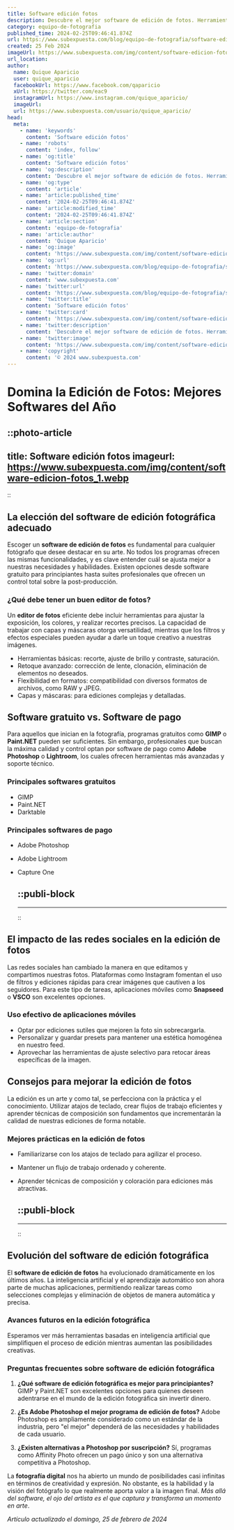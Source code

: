 ```yaml
---
title: Software edición fotos
description: Descubre el mejor software de edición de fotos. Herramientas intuitivas para profesionales y aficionados. ¡Crea imágenes impresionantes fácilmente!
category: equipo-de-fotografia
published_time: 2024-02-25T09:46:41.874Z
url: https://www.subexpuesta.com/blog/equipo-de-fotografia/software-edicion-fotos
created: 25 Feb 2024
imageUrl: https://www.subexpuesta.com/img/content/software-edicion-fotos_1.webp
url_location:
author:
  name: Quique Aparicio
  user: quique_aparicio
  facebookUrl: https://www.facebook.com/qaparicio
  xUrl: https://twitter.com/eac9
  instagramUrl: https://www.instagram.com/quique_aparicio/
  imageUrl: 
  url: https://www.subexpuesta.com/usuario/quique_aparicio/
head:
  meta:
    - name: 'keywords'
      content: 'Software edición fotos'
    - name: 'robots'
      content: 'index, follow'
    - name: 'og:title'
      content: 'Software edición fotos'
    - name: 'og:description'
      content: 'Descubre el mejor software de edición de fotos. Herramientas intuitivas para profesionales y aficionados. ¡Crea imágenes impresionantes fácilmente!'
    - name: 'og:type'
      content: 'article'
    - name: 'article:published_time'
      content: '2024-02-25T09:46:41.874Z'
    - name: 'article:modified_time'
      content: '2024-02-25T09:46:41.874Z'
    - name: 'article:section'
      content: 'equipo-de-fotografia'
    - name: 'article:author'
      content: 'Quique Aparicio'
    - name: 'og:image'
      content: 'https://www.subexpuesta.com/img/content/software-edicion-fotos_1.webp'
    - name: 'og:url'
      content: 'https://www.subexpuesta.com/blog/equipo-de-fotografia/software-edicion-fotos'
    - name: 'twitter:domain'
      content: 'www.subexpuesta.com'
    - name: 'twitter:url'
      content: 'https://www.subexpuesta.com/blog/equipo-de-fotografia/software-edicion-fotos'
    - name: 'twitter:title'
      content: 'Software edición fotos'
    - name: 'twitter:card'
      content: 'https://www.subexpuesta.com/img/content/software-edicion-fotos_1.webp'
    - name: 'twitter:description'
      content: 'Descubre el mejor software de edición de fotos. Herramientas intuitivas para profesionales y aficionados. ¡Crea imágenes impresionantes fácilmente!'
    - name: 'twitter:image'
      content: 'https://www.subexpuesta.com/img/content/software-edicion-fotos_1.webp'
    - name: 'copyright'
      content: '© 2024 www.subexpuesta.com'
---
```

# Domina la Edición de Fotos: Mejores Softwares del Año


::photo-article
---
title: Software edición fotos
imageurl: https://www.subexpuesta.com/img/content/software-edicion-fotos_1.webp
---
::


## La elección del software de edición fotográfica adecuado

Escoger un **software de edición de fotos** es fundamental para cualquier fotógrafo que desee destacar en su arte. No todos los programas ofrecen las mismas funcionalidades, y es clave entender cuál se ajusta mejor a nuestras necesidades y habilidades. Existen opciones desde software gratuito para principiantes hasta suites profesionales que ofrecen un control total sobre la post-producción.

### ¿Qué debe tener un buen editor de fotos?

Un **editor de fotos** eficiente debe incluir herramientas para ajustar la exposición, los colores, y realizar recortes precisos. La capacidad de trabajar con capas y máscaras otorga versatilidad, mientras que los filtros y efectos especiales pueden ayudar a darle un toque creativo a nuestras imágenes.

- Herramientas básicas: recorte, ajuste de brillo y contraste, saturación.
- Retoque avanzado: corrección de lente, clonación, eliminación de elementos no deseados.
- Flexibilidad en formatos: compatibilidad con diversos formatos de archivos, como RAW y JPEG.
- Capas y máscaras: para ediciones complejas y detalladas.

## Software gratuito vs. Software de pago

Para aquellos que inician en la fotografía, programas gratuitos como **GIMP** o **Paint.NET** pueden ser suficientes. Sin embargo, profesionales que buscan la máxima calidad y control optan por software de pago como **Adobe Photoshop** o **Lightroom**, los cuales ofrecen herramientas más avanzadas y soporte técnico.

### Principales softwares gratuitos

- GIMP
- Paint.NET
- Darktable

### Principales softwares de pago

- Adobe Photoshop
- Adobe Lightroom
- Capture One


  ::publi-block
  ---
  ---
  ::
  
  
## El impacto de las redes sociales en la edición de fotos

Las redes sociales han cambiado la manera en que editamos y compartimos nuestras fotos. Plataformas como Instagram fomentan el uso de filtros y ediciones rápidas para crear imágenes que cautiven a los seguidores. Para este tipo de tareas, aplicaciones móviles como **Snapseed** o **VSCO** son excelentes opciones.

### Uso efectivo de aplicaciones móviles

- Optar por ediciones sutiles que mejoren la foto sin sobrecargarla.
- Personalizar y guardar presets para mantener una estética homogénea en nuestro feed.
- Aprovechar las herramientas de ajuste selectivo para retocar áreas específicas de la imagen.

## Consejos para mejorar la edición de fotos

La edición es un arte y como tal, se perfecciona con la práctica y el conocimiento. Utilizar atajos de teclado, crear flujos de trabajo eficientes y aprender técnicas de composición son fundamentos que incrementarán la calidad de nuestras ediciones de forma notable.

### Mejores prácticas en la edición de fotos

- Familiarizarse con los atajos de teclado para agilizar el proceso.
- Mantener un flujo de trabajo ordenado y coherente.
- Aprender técnicas de composición y coloración para ediciones más atractivas.


  ::publi-block
  ---
  ---
  ::
  
  
## Evolución del software de edición fotográfica

El **software de edición de fotos** ha evolucionado dramáticamente en los últimos años. La inteligencia artificial y el aprendizaje automático son ahora parte de muchas aplicaciones, permitiendo realizar tareas como selecciones complejas y eliminación de objetos de manera automática y precisa.

### Avances futuros en la edición fotográfica

Esperamos ver más herramientas basadas en inteligencia artificial que simplifiquen el proceso de edición mientras aumentan las posibilidades creativas.

### Preguntas frecuentes sobre software de edición fotográfica

1. **¿Qué software de edición fotográfica es mejor para principiantes?**
   GIMP y Paint.NET son excelentes opciones para quienes deseen adentrarse en el mundo de la edición fotográfica sin invertir dinero.

2. **¿Es Adobe Photoshop el mejor programa de edición de fotos?**
   Adobe Photoshop es ampliamente considerado como un estándar de la industria, pero "el mejor" dependerá de las necesidades y habilidades de cada usuario.

3. **¿Existen alternativas a Photoshop por suscripción?**
   Sí, programas como Affinity Photo ofrecen un pago único y son una alternativa competitiva a Photoshop.

La **fotografía digital** nos ha abierto un mundo de posibilidades casi infinitas en términos de creatividad y expresión. No obstante, es la habilidad y la visión del fotógrafo lo que realmente aporta valor a la imagen final. *Más allá del software, el ojo del artista es el que captura y transforma un momento en arte*.

_Artículo actualizado el domingo, 25 de febrero de 2024_